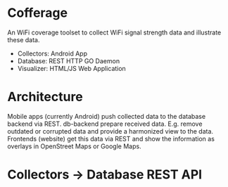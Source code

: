 # Cofferage #

An WiFi coverage toolset to collect WiFi signal strength data and illustrate these data.

* Collectors: Android App
* Database: REST HTTP GO Daemon
* Visualizer: HTML/JS Web Application

# Architecture #

Mobile apps (currently Android) push collected data to the database backend via
REST. db-backend prepare received data. E.g. remove outdated or
corrupted data and provide a harmonized view to the data. Frontends (website)
get this data via REST and show the information as overlays in OpenStreet Maps
or Google Maps.

# Collectors -> Database REST API #


